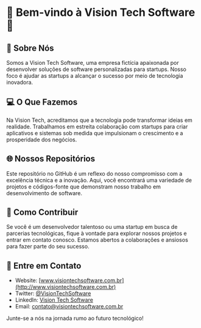 # 🚀 Bem-vindo à Vision Tech Software 🚀

## 👋 Sobre Nós
Somos a Vision Tech Software, uma empresa fictícia apaixonada por desenvolver soluções de software personalizadas para startups. Nosso foco é ajudar as startups a alcançar o sucesso por meio de tecnologia inovadora.

## 💻 O Que Fazemos
Na Vision Tech, acreditamos que a tecnologia pode transformar ideias em realidade. Trabalhamos em estreita colaboração com startups para criar aplicativos e sistemas sob medida que impulsionam o crescimento e a prosperidade dos negócios.

## 🌐 Nossos Repositórios
Este repositório no GitHub é um reflexo do nosso compromisso com a excelência técnica e a inovação. Aqui, você encontrará uma variedade de projetos e códigos-fonte que demonstram nosso trabalho em desenvolvimento de software.

## 🔗 Como Contribuir
Se você é um desenvolvedor talentoso ou uma startup em busca de parcerias tecnológicas, fique à vontade para explorar nossos projetos e entrar em contato conosco. Estamos abertos a colaborações e ansiosos para fazer parte do seu sucesso.

## 🌟 Entre em Contato
- Website: [www.visiontechsoftware.com.br](http://www.visiontechsoftware.com.br)
- Twitter: [@VisionTechSoftware](https://twitter.com/VisionTechSoftware)
- LinkedIn: [Vision Tech Software](https://www.linkedin.com/company/vision-tech-software)
- Email: [contato@visiontechsoftware.com.br](mailto:contato@visiontechsoftware.com.br)

Junte-se a nós na jornada rumo ao futuro tecnológico!

